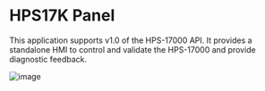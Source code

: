 # HPS17K Panel

This application supports v1.0 of the HPS-17000 API.  It provides a standalone HMI to control and validate the HPS-17000 and provide diagnostic feedback.

![image](https://github.com/user-attachments/assets/7f9362af-7f20-4bbb-9361-79b1057060b6)
